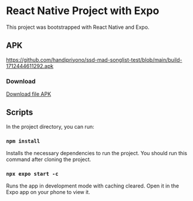 # React Native Project with Expo

This project was bootstrapped with React Native and Expo.

## APK

https://github.com/handipriyono/ssd-mad-songlist-test/blob/main/build-1712444611292.apk

### Download

[Download file APK](https://github.com/handipriyono/ssd-mad-songlist-test/raw/main/build-1712444611292.apk)

## Scripts

In the project directory, you can run:

### `npm install`

Installs the necessary dependencies to run the project. You should run this command after cloning the project.

### `npx expo start -c`

Runs the app in development mode with caching cleared. Open it in the Expo app on your phone to view it.
